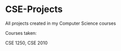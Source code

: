 # CSE-Projects

All projects created in my Computer Science courses

Courses taken:

CSE 1250,
CSE 2010
